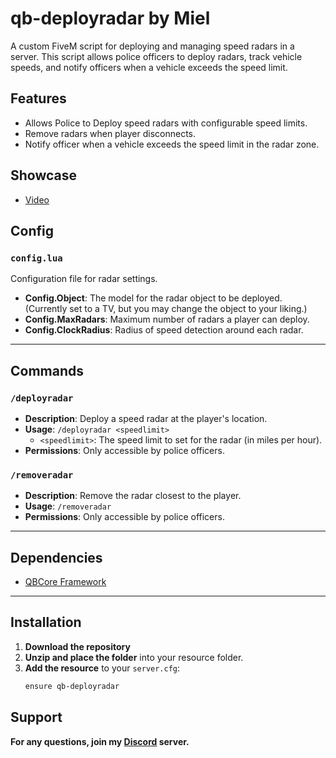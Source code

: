# qb-deployradar by Miel

A custom FiveM script for deploying and managing speed radars in a server. This script allows police officers to deploy radars, track vehicle speeds, and notify officers when a vehicle exceeds the speed limit.

## Features

- Allows Police to Deploy speed radars with configurable speed limits.
- Remove radars when player disconnects.
- Notify officer when a vehicle exceeds the speed limit in the radar zone.

## Showcase
- [Video](https://www.youtube.com/watch?v=mtLv1DVM9U0&feature=youtu.be)

## Config

### **`config.lua`**

Configuration file for radar settings.

- **Config.Object**: The model for the radar object to be deployed. (Currently set to a TV, but you may change the object to your liking.)
- **Config.MaxRadars**: Maximum number of radars a player can deploy.
- **Config.ClockRadius**: Radius of speed detection around each radar.

---

## Commands

### `/deployradar`
- **Description**: Deploy a speed radar at the player's location.
- **Usage**: `/deployradar <speedlimit>`
  - `<speedlimit>`: The speed limit to set for the radar (in miles per hour).
- **Permissions**: Only accessible by police officers.

### `/removeradar`
- **Description**: Remove the radar closest to the player.
- **Usage**: `/removeradar`
- **Permissions**: Only accessible by police officers.

---

## Dependencies

- [QBCore Framework](https://github.com/qbcore-framework)

---

## Installation

1. **Download the repository**
2. **Unzip and place the folder** into your resource folder.
3. **Add the resource** to your `server.cfg`:
   ```bash
   ensure qb-deployradar

## Support
**For any questions, join my [Discord](https://discord.gg/uCydYa9s3T) server.**
